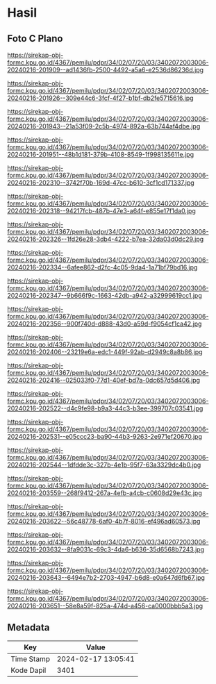 # Hasil

## Foto C Plano

https://sirekap-obj-formc.kpu.go.id/4367/pemilu/pdpr/34/02/07/20/03/3402072003006-20240216-201909--ad1436fb-2500-4492-a5a6-e2536d86236d.jpg

https://sirekap-obj-formc.kpu.go.id/4367/pemilu/pdpr/34/02/07/20/03/3402072003006-20240216-201926--309e44c6-3fcf-4f27-b1bf-db2fe5715616.jpg

https://sirekap-obj-formc.kpu.go.id/4367/pemilu/pdpr/34/02/07/20/03/3402072003006-20240216-201943--21a53f09-2c5b-4974-892a-63b744af4dbe.jpg

https://sirekap-obj-formc.kpu.go.id/4367/pemilu/pdpr/34/02/07/20/03/3402072003006-20240216-201951--48b1d181-379b-4108-8549-1f998135611e.jpg

https://sirekap-obj-formc.kpu.go.id/4367/pemilu/pdpr/34/02/07/20/03/3402072003006-20240216-202310--3742f70b-169d-47cc-b610-3cf1cd171337.jpg

https://sirekap-obj-formc.kpu.go.id/4367/pemilu/pdpr/34/02/07/20/03/3402072003006-20240216-202318--94217fcb-487b-47e3-a64f-e855e17f1da0.jpg

https://sirekap-obj-formc.kpu.go.id/4367/pemilu/pdpr/34/02/07/20/03/3402072003006-20240216-202326--1fd26e28-3db4-4222-b7ea-32da03d0dc29.jpg

https://sirekap-obj-formc.kpu.go.id/4367/pemilu/pdpr/34/02/07/20/03/3402072003006-20240216-202334--6afee862-d2fc-4c05-9da4-1a71bf79bd16.jpg

https://sirekap-obj-formc.kpu.go.id/4367/pemilu/pdpr/34/02/07/20/03/3402072003006-20240216-202347--9b666f9c-1663-42db-a942-a32999619cc1.jpg

https://sirekap-obj-formc.kpu.go.id/4367/pemilu/pdpr/34/02/07/20/03/3402072003006-20240216-202356--900f740d-d888-43d0-a59d-f9054cf1ca42.jpg

https://sirekap-obj-formc.kpu.go.id/4367/pemilu/pdpr/34/02/07/20/03/3402072003006-20240216-202406--23219e6a-edc1-449f-92ab-d2949c8a8b86.jpg

https://sirekap-obj-formc.kpu.go.id/4367/pemilu/pdpr/34/02/07/20/03/3402072003006-20240216-202416--025033f0-77d1-40ef-bd7a-0dc657d5d406.jpg

https://sirekap-obj-formc.kpu.go.id/4367/pemilu/pdpr/34/02/07/20/03/3402072003006-20240216-202522--d4c9fe98-b9a3-44c3-b3ee-399707c03541.jpg

https://sirekap-obj-formc.kpu.go.id/4367/pemilu/pdpr/34/02/07/20/03/3402072003006-20240216-202531--e05ccc23-ba90-44b3-9263-2e971ef20670.jpg

https://sirekap-obj-formc.kpu.go.id/4367/pemilu/pdpr/34/02/07/20/03/3402072003006-20240216-202544--1dfdde3c-327b-4e1b-95f7-63a3329dc4b0.jpg

https://sirekap-obj-formc.kpu.go.id/4367/pemilu/pdpr/34/02/07/20/03/3402072003006-20240216-203559--268f9412-267a-4efb-a4cb-c0608d29e43c.jpg

https://sirekap-obj-formc.kpu.go.id/4367/pemilu/pdpr/34/02/07/20/03/3402072003006-20240216-203622--56c48778-6af0-4b7f-8016-ef496ad60573.jpg

https://sirekap-obj-formc.kpu.go.id/4367/pemilu/pdpr/34/02/07/20/03/3402072003006-20240216-203632--8fa9031c-69c3-4da6-b636-35d6568b7243.jpg

https://sirekap-obj-formc.kpu.go.id/4367/pemilu/pdpr/34/02/07/20/03/3402072003006-20240216-203643--6494e7b2-2703-4947-b6d8-e0a647d6fb67.jpg

https://sirekap-obj-formc.kpu.go.id/4367/pemilu/pdpr/34/02/07/20/03/3402072003006-20240216-203651--58e8a59f-825a-474d-a456-ca0000bbb5a3.jpg


## Metadata

| Key        | Value               |
| ---------- | ------------------- |
| Time Stamp | 2024-02-17 13:05:41 |
| Kode Dapil | 3401                |




